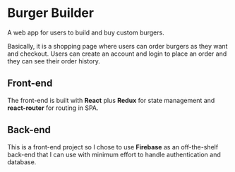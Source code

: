 # Burger Builder

A web app for users to build and buy custom burgers.

Basically, it is a shopping page where users can order burgers as they want and checkout. Users can create an account and login to place an order and they can see their order history.

## Front-end

The front-end is built with **React** plus **Redux** for state management and **react-router** for routing in SPA.

## Back-end

This is a front-end project so I chose to use **Firebase** as an off-the-shelf back-end that I can use with minimum effort to handle authentication and database.